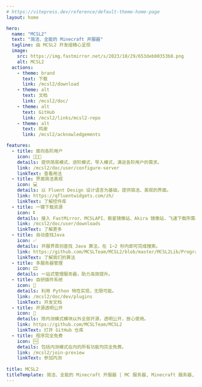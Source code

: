 ```yaml
---
# https://vitepress.dev/reference/default-theme-home-page
layout: home

hero:
  name: "MCSL2"
  text: "简洁、全能的 Minecraft 开服器"
  tagline: 由 MCSL2 开发组精心呈现
  image:
    src: https://img.fastmirror.net/s/2023/10/29/653deb00353b8.png
    alt: MCSL2
  actions:
    - theme: brand
      text: 下载
      link: /mcsl2/download
    - theme: alt
      text: 文档
      link: /mcsl2/doc/
    - theme: alt
      text: GitHub
      link: /mcsl2/links/mcsl2-repo
    - theme: alt
      text: 鸣谢
      link: /mcsl2/acknowledgements

features:
  - title: 面向各阶用户
    icon: 👨🏻‍💻
    details: 提供简易模式、进阶模式、导入模式，满足各阶用户的需求。
    link: /mcsl2/doc/user/configure-server
    linkText: 查看用法
  - title: 界面简洁美观
    icon: 💻
    details: 以 Fluent Design 设计语言为基础，提供简洁、美观的界面。
    link: https://qfluentwidgets.com/zh/
    linkText: 了解控件库
  - title: 一键下载资源
    icon: ⏬
    details: 接入 FastMirror、MCSLAPI、极星镜像站、Akira 镜像站，飞速下载所需。
    link: /mcsl2/doc/user/downloads
    linkText: 了解更多
  - title: 自动查找Java
    icon: ✅
    details: 开服界首创查找 Java 算法，在 1~2 秒内即可完成搜索。
    link: https://github.com/MCSLTeam/MCSL2/blob/master/MCSL2Lib/ProgramControllers/javaDetector.py
    linkText: 了解我们的算法
  - title: 多服务器管理
    icon: 🎞️
    details: 一站式管理服务器，助力高效提升。
  - title: 自研插件系统
    icon: 🔧
    details: 利用 Python 特性实现，无限可能。
    link: /mcsl2/doc/dev/plugins
    linkText: 开发文档
  - title: 开源透明公开
    icon: 🚪
    details: 除内测模式模块以外全部开源，透明公开，放心使用。
    link: https://github.com/MCSLTeam/MCSL2
    linkText: 打开 GitHub 仓库
  - title: 程序完全免费
    icon: 🆓
    details: 包括内测模式在内的所有功能均完全免费。
    link: /mcsl2/join-preview
    linkText: 参加内测
    
title: MCSL2
titleTemplate: 简洁、全能的 Minecraft 开服器 | MC 服务器, Minecraft 服务器, 我的世界开服器, MC 开服软件
---
```

